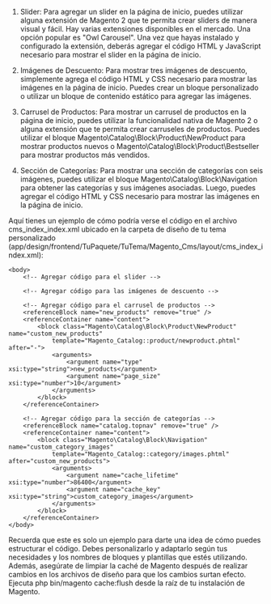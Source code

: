 1. Slider:
Para agregar un slider en la página de inicio, puedes utilizar alguna extensión de Magento 2 que te permita crear
sliders de manera visual y fácil. Hay varias extensiones disponibles en el mercado. Una opción popular es "Owl
Carousel". Una vez que hayas instalado y configurado la extensión, deberás agregar el código HTML y JavaScript necesario
para mostrar el slider en la página de inicio.

2. Imágenes de Descuento:
Para mostrar tres imágenes de descuento, simplemente agrega el código HTML y CSS necesario para mostrar las imágenes en
la página de inicio. Puedes crear un bloque personalizado o utilizar un bloque de contenido estático para agregar las
imágenes.

3. Carrusel de Productos:
Para mostrar un carrusel de productos en la página de inicio, puedes utilizar la funcionalidad nativa de Magento 2 o
alguna extensión que te permita crear carruseles de productos. Puedes utilizar el bloque
Magento\Catalog\Block\Product\NewProduct para mostrar productos nuevos o Magento\Catalog\Block\Product\Bestseller para
mostrar productos más vendidos.

4. Sección de Categorías:
Para mostrar una sección de categorías con seis imágenes, puedes utilizar el bloque Magento\Catalog\Block\Navigation
para obtener las categorías y sus imágenes asociadas. Luego, puedes agregar el código HTML y CSS necesario para mostrar
las imágenes en la página de inicio.

Aquí tienes un ejemplo de cómo podría verse el código en el archivo cms_index_index.xml ubicado en la carpeta de diseño
de tu tema personalizado (app/design/frontend/TuPaquete/TuTema/Magento_Cms/layout/cms_index_index.xml):

<page xmlns:xsi="http://www.w3.org/2001/XMLSchema-instance"
    xsi:noNamespaceSchemaLocation="urn:magento:framework:View/Layout/etc/page_configuration.xsd">

    <body>
        <!-- Agregar código para el slider -->

        <!-- Agregar código para las imágenes de descuento -->

        <!-- Agregar código para el carrusel de productos -->
        <referenceBlock name="new_products" remove="true" />
        <referenceContainer name="content">
            <block class="Magento\Catalog\Block\Product\NewProduct" name="custom_new_products"
                template="Magento_Catalog::product/newproduct.phtml" after="-">
                <arguments>
                    <argument name="type" xsi:type="string">new_products</argument>
                    <argument name="page_size" xsi:type="number">10</argument>
                </arguments>
            </block>
        </referenceContainer>

        <!-- Agregar código para la sección de categorías -->
        <referenceBlock name="catalog.topnav" remove="true" />
        <referenceContainer name="content">
            <block class="Magento\Catalog\Block\Navigation" name="custom_category_images"
                template="Magento_Catalog::category/images.phtml" after="custom_new_products">
                <arguments>
                    <argument name="cache_lifetime" xsi:type="number">86400</argument>
                    <argument name="cache_key" xsi:type="string">custom_category_images</argument>
                </arguments>
            </block>
        </referenceContainer>
    </body>
</page>

Recuerda que este es solo un ejemplo para darte una idea de cómo puedes estructurar el código. Debes personalizarlo y
adaptarlo según tus necesidades y los nombres de bloques y plantillas que estés utilizando. Además, asegúrate de limpiar
la caché de Magento después de realizar cambios en los archivos de diseño para que los cambios surtan efecto. Ejecuta
php bin/magento cache:flush desde la raíz de tu instalación de Magento.
